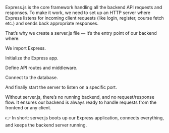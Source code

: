 Express.js is the core framework handling all the backend API requests and responses.
To make it work, we need to set up an HTTP server where Express listens for incoming client requests (like login, register, course fetch etc.) and sends back appropriate responses.

That’s why we create a server.js file — it’s the entry point of our backend where:

We import Express.

Initialize the Express app.

Define API routes and middleware.

Connect to the database.

And finally start the server to listen on a specific port.

Without server.js, there’s no running backend, and no request/response flow.
It ensures our backend is always ready to handle requests from the frontend or any client.

👉 In short:
server.js boots up our Express application, connects everything, and keeps the backend server running.
